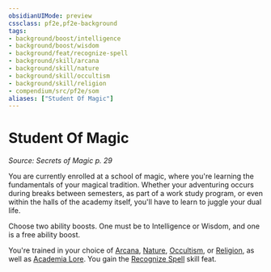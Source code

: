 ```yaml
---
obsidianUIMode: preview
cssclass: pf2e,pf2e-background
tags:
- background/boost/intelligence
- background/boost/wisdom
- background/feat/recognize-spell
- background/skill/arcana
- background/skill/nature
- background/skill/occultism
- background/skill/religion
- compendium/src/pf2e/som
aliases: ["Student Of Magic"]
---
```

# Student Of Magic
*Source: Secrets of Magic p. 29*  

You are currently enrolled at a school of magic, where you're learning the fundamentals of your magical tradition. Whether your adventuring occurs during breaks between semesters, as part of a work study program, or even within the halls of the academy itself, you'll have to learn to juggle your dual life.

Choose two ability boosts. One must be to Intelligence or Wisdom, and one is a free ability boost.

You're trained in your choice of [Arcana](/compendium/skills.md#Arcana), [Nature](/compendium/skills.md#Nature), [Occultism](/compendium/skills.md#Occultism), or [Religion](/compendium/skills.md#Religion), as well as [Academia Lore](/compendium/skills.md#Lore). You gain the [Recognize Spell](/compendium/feats/recognize-spell.md) skill feat.